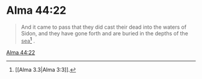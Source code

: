 # Alma 44:22

> And it came to pass that they did cast their dead into the waters of Sidon, and they have gone forth and are buried in the depths of the <u>sea</u>[^a] .

[Alma 44:22](https://www.churchofjesuschrist.org/study/scriptures/bofm/alma/44?lang=eng&id=p22#p22)


[^a]: [[Alma 3.3|Alma 3:3]].  
